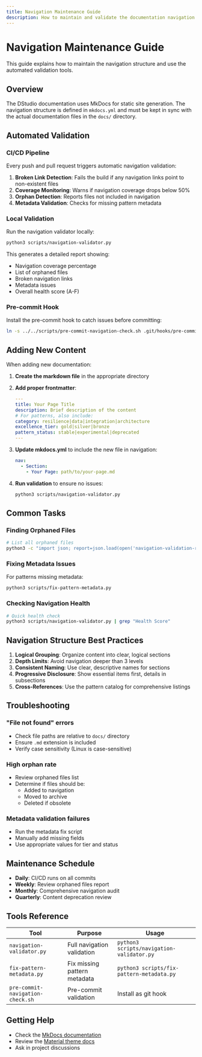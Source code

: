 ```yaml
---
title: Navigation Maintenance Guide
description: How to maintain and validate the documentation navigation structure
---
```


# Navigation Maintenance Guide

This guide explains how to maintain the navigation structure and use the automated validation tools.

## Overview

The DStudio documentation uses MkDocs for static site generation. The navigation structure is defined in `mkdocs.yml` and must be kept in sync with the actual documentation files in the `docs/` directory.

## Automated Validation

### CI/CD Pipeline

Every push and pull request triggers automatic navigation validation:

1. **Broken Link Detection**: Fails the build if any navigation links point to non-existent files
2. **Coverage Monitoring**: Warns if navigation coverage drops below 50%
3. **Orphan Detection**: Reports files not included in navigation
4. **Metadata Validation**: Checks for missing pattern metadata

### Local Validation

Run the navigation validator locally:

```bash
python3 scripts/navigation-validator.py
```

This generates a detailed report showing:
- Navigation coverage percentage
- List of orphaned files
- Broken navigation links
- Metadata issues
- Overall health score (A-F)

### Pre-commit Hook

Install the pre-commit hook to catch issues before committing:

```bash
ln -s ../../scripts/pre-commit-navigation-check.sh .git/hooks/pre-commit
```

## Adding New Content

When adding new documentation:

1. **Create the markdown file** in the appropriate directory
2. **Add proper frontmatter**:
   ```yaml
   ---
   title: Your Page Title
   description: Brief description of the content
   # For patterns, also include:
   category: resilience|data|integration|architecture
   excellence_tier: gold|silver|bronze
   pattern_status: stable|experimental|deprecated
   ---
   ```

3. **Update mkdocs.yml** to include the new file in navigation:
   ```yaml
   nav:
     - Section:
       - Your Page: path/to/your-page.md
   ```

4. **Run validation** to ensure no issues:
   ```bash
   python3 scripts/navigation-validator.py
   ```

## Common Tasks

### Finding Orphaned Files

```bash
# List all orphaned files
python3 -c "import json; report=json.load(open('navigation-validation-report.json')); print('\n'.join(report['orphaned_files']))"
```

### Fixing Metadata Issues

For patterns missing metadata:
```bash
python3 scripts/fix-pattern-metadata.py
```

### Checking Navigation Health

```bash
# Quick health check
python3 scripts/navigation-validator.py | grep "Health Score"
```

## Navigation Structure Best Practices

1. **Logical Grouping**: Organize content into clear, logical sections
2. **Depth Limits**: Avoid navigation deeper than 3 levels
3. **Consistent Naming**: Use clear, descriptive names for sections
4. **Progressive Disclosure**: Show essential items first, details in subsections
5. **Cross-References**: Use the pattern catalog for comprehensive listings

## Troubleshooting

### "File not found" errors
- Check file paths are relative to `docs/` directory
- Ensure `.md` extension is included
- Verify case sensitivity (Linux is case-sensitive)

### High orphan rate
- Review orphaned files list
- Determine if files should be:
  - Added to navigation
  - Moved to archive
  - Deleted if obsolete

### Metadata validation failures
- Run the metadata fix script
- Manually add missing fields
- Use appropriate values for tier and status

## Maintenance Schedule

- **Daily**: CI/CD runs on all commits
- **Weekly**: Review orphaned files report
- **Monthly**: Comprehensive navigation audit
- **Quarterly**: Content deprecation review

## Tools Reference

| Tool | Purpose | Usage |
|------|---------|-------|
| `navigation-validator.py` | Full navigation validation | `python3 scripts/navigation-validator.py` |
| `fix-pattern-metadata.py` | Fix missing pattern metadata | `python3 scripts/fix-pattern-metadata.py` |
| `pre-commit-navigation-check.sh` | Pre-commit validation | Install as git hook |

## Getting Help

- Check the [MkDocs documentation](https://www.mkdocs.org/index.md)
- Review the [Material theme docs](https://squidfunk.github.io/mkdocs-material/index.md)
- Ask in project discussions